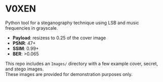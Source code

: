 # V0XEN    
   
Python tool for a steganography technique using LSB and music frequencies in grayscale.   
- **Payload**: resizess to 0.25 of the cover image  
- **PSNR**: 47+    
- **SSIM**: 0.99+    
- **BER**: >0.065    
  
This repo includes an `Images/` directory with a few example cover, secret, and stego images.    
These images are provided for demonstration purposes only.   
